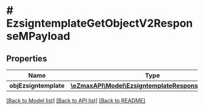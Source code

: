 # # EzsigntemplateGetObjectV2ResponseMPayload

## Properties

Name | Type | Description | Notes
------------ | ------------- | ------------- | -------------
**objEzsigntemplate** | [**\eZmaxAPI\Model\EzsigntemplateResponseCompound**](EzsigntemplateResponseCompound.md) |  |

[[Back to Model list]](../../README.md#models) [[Back to API list]](../../README.md#endpoints) [[Back to README]](../../README.md)
